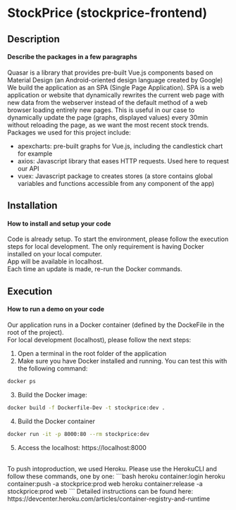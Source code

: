 # StockPrice (stockprice-frontend)

## Description
#### Describe the packages in a few paragraphs
Quasar is a library that provides pre-built Vue.js components based on Material Design (an Android-oriented design language created by Google)<br>
We build the application as an SPA (Single Page Application). SPA is a web application or website that dynamically rewrites the current web page with new data from the webserver instead of the default method of a web browser loading entirely new pages. This is useful in our case to dynamically update the page (graphs, displayed values) every 30min without reloading the page, as we want the most recent stock trends.<br>
Packages we used for this project include:
- apexcharts: pre-built graphs for Vue.js, including the candlestick chart for example
- axios: Javascript library that eases HTTP requests. Used here to request our API
- vuex: Javascript package to creates stores (a store contains global variables and functions accessible from any component of the app)

## Installation
#### How to install and setup your code
Code is already setup. To start the environment, please follow the execution steps for local development. The only requirement is having Docker installed on your local computer.<br>
App will be available in localhost.<br>
Each time an update is made, re-run the Docker commands.

## Execution
#### How to run a demo on your code
Our application runs in a Docker container (defined by the DockeFile in the root of the project).<br>
For local development (localhost), please follow the next steps:
1. Open a terminal in the root folder of the application
2. Make sure you have Docker installed and running. You can test this with the following command:
```bash
docker ps
```
3. Build the Docker image:
```bash
docker build -f Dockerfile-Dev -t stockprice:dev .
```
4. Build the Docker container
```bash
docker run -it -p 8000:80 --rm stockprice:dev
```
5. Access the localhost: https://localhost:8000
<br>
To push intoproduction, we used Heroku. Please use the HerokuCLI and follow these commands, one by one:
```bash
heroku container:login
heroku container:push -a stockprice:prod web
heroku container:release -a stockprice:prod web
```
Detailed instructions can be found here: https://devcenter.heroku.com/articles/container-registry-and-runtime